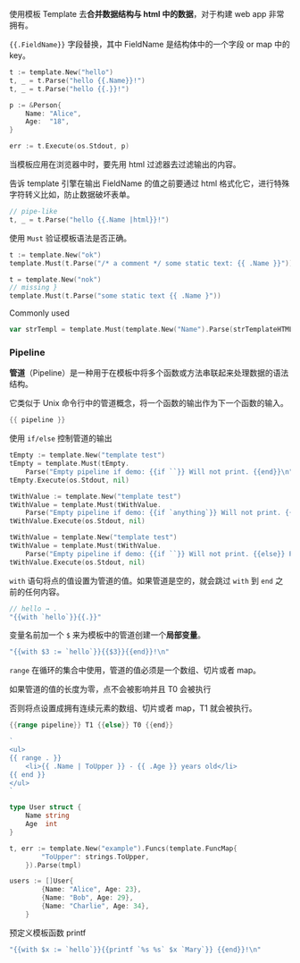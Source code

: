 使用模板 Template 去**合并数据结构与 html 中的数据**，对于构建 web app 非常拥有。

`{{.FieldName}}` 字段替换，其中 FieldName 是结构体中的一个字段 or map 中的 key。

```go
t := template.New("hello")
t, _ = t.Parse("hello {{.Name}}!")
t, _ = t.Parse("hello {{.}}!")

p := &Person{
	Name: "Alice",
	Age:  "18",
}

err := t.Execute(os.Stdout, p)
```

当模板应用在浏览器中时，要先用 html 过滤器去过滤输出的内容。

告诉 template 引擎在输出 FieldName 的值之前要通过 html 格式化它，进行特殊字符转义比如，防止数据破坏表单。

```go
// pipe-like
t, _ = t.Parse("hello {{.Name |html}}!")
```

使用 `Must` 验证模板语法是否正确。

```go
t := template.New("ok")
template.Must(t.Parse("/* a comment */ some static text: {{ .Name }}"))

t = template.New("nok")
// missing }
template.Must(t.Parse("some static text {{ .Name }"))
```

Commonly used

```go
var strTempl = template.Must(template.New("Name").Parse(strTemplateHTML))
```

### Pipeline

**管道**（Pipeline）是一种用于在模板中将多个函数或方法串联起来处理数据的语法结构。

它类似于 Unix 命令行中的管道概念，将一个函数的输出作为下一个函数的输入。

```go
{{ pipeline }}
```

使用 `if/else` 控制管道的输出

```go
tEmpty := template.New("template test")
tEmpty = template.Must(tEmpty.
	Parse("Empty pipeline if demo: {{if ``}} Will not print. {{end}}\n"))
tEmpty.Execute(os.Stdout, nil)

tWithValue := template.New("template test")
tWithValue = template.Must(tWithValue.
	Parse("Empty pipeline if demo: {{if `anything`}} Will not print. {{end}}\n"))
tWithValue.Execute(os.Stdout, nil)

tWithValue = template.New("template test")
tWithValue = template.Must(tWithValue.
	Parse("Empty pipeline if demo: {{if ``}} Will not print. {{else}} Print ELSE part. {{end}}\n"))
tWithValue.Execute(os.Stdout, nil)
```

`with` 语句将点的值设置为管道的值。如果管道是空的，就会跳过 `with` 到 `end` 之前的任何内容。

```go
// hello → .
"{{with `hello`}}{{.}}"
```

变量名前加一个 `$` 来为模板中的管道创建一个**局部变量**。

```go
"{{with $3 := `hello`}}{{$3}}{{end}}!\n"
```

`range` 在循环的集合中使用，管道的值必须是一个数组、切片或者 map。

如果管道的值的长度为零，点不会被影响并且 T0 会被执行

否则将点设置成拥有连续元素的数组、切片或者 map，T1 就会被执行。

```go
{{range pipeline}} T1 {{else}} T0 {{end}}
```

```go
`
<ul>
{{ range . }}
    <li>{{ .Name | ToUpper }} - {{ .Age }} years old</li>
{{ end }}
</ul>
`

type User struct {
	Name string
	Age  int
}

t, err := template.New("example").Funcs(template.FuncMap{
		"ToUpper": strings.ToUpper,
	}).Parse(tmpl)

users := []User{
		{Name: "Alice", Age: 23},
		{Name: "Bob", Age: 29},
		{Name: "Charlie", Age: 34},
	}
```

预定义模板函数 printf

```go
"{{with $x := `hello`}}{{printf `%s %s` $x `Mary`}} {{end}}!\n"
```

